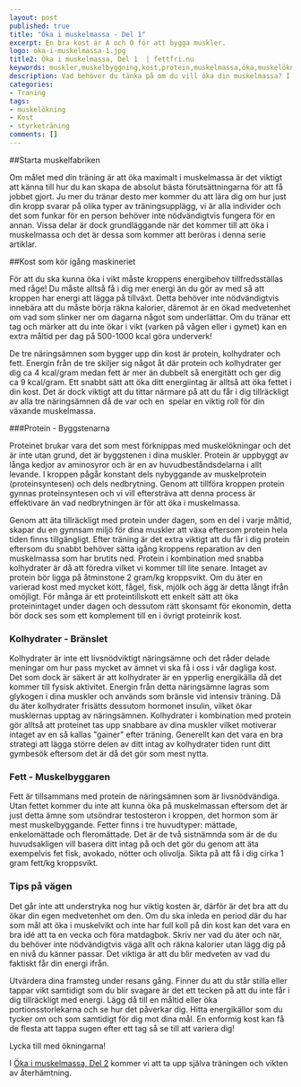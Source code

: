 ```yaml
---
layout: post
published: true
title: "Öka i muskelmassa - Del 1"
excerpt: En bra kost är A och O för att bygga muskler.
logo: oka-i-muskelmassa-1.jpg
title2: Öka i muskelmassa, Del 1  | fettfri.nu
keywords: muskler,muskelbyggning,kost,protein,muskelmassa,öka,muskelökning,styrketräning
description: Vad behöver du tänka på om du vill öka din muskelmassa? I denna guide får du svaren.
categories:
- Traning
tags:
- muskelökning
- Kost
- styrketräning
comments: []
---
```

##Starta muskelfabriken

Om målet med din träning är att öka maximalt i muskelmassa är det viktigt att känna till hur du kan skapa de absolut bästa förutsättningarna för att få jobbet gjort. Ju mer du tränar desto mer kommer du att lära dig om hur just din kropp svarar på olika typer av träningsupplägg, vi är alla individer och det som funkar för en person behöver inte nödvändigtvis fungera för en annan. Vissa delar är dock grundläggande när det kommer till att öka i muskelmassa och det är dessa som kommer att beröras i denna serie artiklar.

##Kost som kör igång maskineriet

För att du ska kunna öka i vikt måste kroppens energibehov tillfredsställas med råge! Du måste alltså få i dig mer energi än du gör av med så att kroppen har energi att lägga på tillväxt. Detta behöver inte nödvändigtvis innebära att du måste börja räkna kalorier, däremot är en ökad medvetenhet om vad som slinker ner om dagarna något som underlättar. Om du tränar ett tag och märker att du inte ökar i vikt (varken på vågen eller i gymet) kan en extra måltid per dag på 500-1000 kcal göra underverk!

De tre näringsämnen som bygger upp din kost är protein, kolhydrater och fett. Energin från de tre skiljer sig något åt där protein och kolhydrater ger dig ca 4 kcal/gram medan fett är mer än dubbelt så energitätt och ger dig ca 9 kcal/gram. Ett snabbt sätt att öka ditt energiintag är alltså att öka fettet i din kost. Det är dock viktigt att du tittar närmare på att du får i dig tillräckligt av alla tre näringsämnen då de var och en  spelar en viktig roll för din växande muskelmassa.

###Protein - Byggstenarna

Proteinet brukar vara det som mest förknippas med muskelökningar och det är inte utan grund, det är byggstenen i dina muskler. Protein är uppbyggt av långa kedjor av aminosyror och är en av huvudbeståndsdelarna i allt levande. I kroppen pågår konstant dels nybyggande av muskelprotein (proteinsyntesen) och dels nedbrytning. Genom att tillföra kroppen protein gynnas proteinsyntesen och vi vill eftersträva att denna process är effektivare än vad nedbrytningen är för att öka i muskelmassa.

<div style="float:right;margin-left:10px;">
<script type="text/javascript">
google_ad_client = "ca-pub-2791399157979138";
/* Inline Kvadrat */
google_ad_slot = "6509576744";
google_ad_width = 468;
google_ad_height = 60;
</script>
<script type="text/javascript"
src="http://pagead2.googlesyndication.com/pagead/show_ads.js">
</script>
</div>

Genom att äta tillräckligt med protein under dagen, som en del i varje måltid, skapar du en gynnsam miljö för dina muskler att växa eftersom protein hela tiden finns tillgängligt. Efter träning är det extra viktigt att du får i dig protein eftersom du snabbt behöver sätta igång kroppens reparation av den muskelmassa som har brutits ned. Protein i kombination med snabba kolhydrater är då att föredra vilket vi kommer till lite senare. Intaget av protein bör ligga på åtminstone 2 gram/kg kroppsvikt. Om du äter en varierad kost med mycket kött, fågel, fisk, mjölk och ägg är detta långt ifrån omöjligt. För många är ett proteintillskott ett enkelt sätt att öka proteinintaget under dagen och dessutom rätt skonsamt för ekonomin, detta bör dock ses som ett komplement till en i övrigt proteinrik kost.

### Kolhydrater - Bränslet

<div style="float:right;margin-left:10px;">
<script type="text/javascript">
google_ad_client = "ca-pub-2791399157979138";
/* 300x250, skapad 2009-11-09 */
google_ad_slot = "4497886166";
google_ad_width = 300;
google_ad_height = 250;
</script>
<script type="text/javascript"
src="http://pagead2.googlesyndication.com/pagead/show_ads.js">
</script>
</div>

Kolhydrater är inte ett livsnödviktigt näringsämne och det råder delade meningar om hur pass mycket av ämnet vi ska få i oss i vår dagliga kost. Det som dock är säkert är att kolhydrater är en ypperlig energikälla då det kommer till fysisk aktivitet. Energin från detta näringsämne lagras som glykogen i dina muskler och används som bränsle vid intensiv träning. Då du äter kolhydrater frisätts dessutom hormonet insulin, vilket ökar musklernas upptag av näringsämnen. Kolhydrater i kombination med protein gör alltså att proteinet tas upp snabbare av dina muskler vilket motiverar intaget av en så kallas "gainer" efter träning. Generellt kan det vara en bra strategi att lägga större delen av ditt intag av kolhydrater tiden runt ditt gymbesök eftersom det är då det gör som mest nytta.

### Fett - Muskelbyggaren

Fett är tillsammans med protein de näringsämnen som är livsnödvändiga. Utan fettet kommer du inte att kunna öka på muskelmassan eftersom det är just detta ämne som utsöndrar testosteron i kroppen, det hormon som är mest muskelbyggande. Fetter finns i tre huvudtyper: mättade, enkelomättade och fleromättade. Det är de två sistnämnda som är de du huvudsakligen vill basera ditt intag på och det gör du genom att äta exempelvis fet fisk, avokado, nötter och olivolja. Sikta på att få i dig cirka 1 gram fett/kg kroppsvikt.

### Tips på vägen

Det går inte att understryka nog hur viktig kosten är, därför är det bra att du ökar din egen medvetenhet om den. Om du ska inleda en period där du har som mål att öka i muskelvikt och inte har full koll på din kost kan det vara en bra idé att ta en vecka och föra matdagbok. Skriv ner vad du äter och när, du behöver inte nödvändigtvis väga allt och räkna kalorier utan lägg dig på en nivå du känner passar. Det viktiga är att du blir medveten av vad du faktiskt får din energi ifrån.

Utvärdera dina framsteg under resans gång. Finner du att du står stilla eller tappar vikt samtidigt som du blir svagare är det ett tecken på att du inte får i dig tillräckligt med energi. Lägg då till en måltid eller öka portionsstorlekarna och se hur det påverkar dig. Hitta energikällor som du tycker om och som samtidigt för dig mot dina mål. En enformig kost kan få de flesta att tappa sugen efter ett tag så se till att variera dig!

Lycka till med ökningarna!

I <a href="{{ site.baseurl }}{% post_url 2012-01-02-oka-i-muskelmassa-del-2 %}">Öka i muskelmassa, Del 2</a> kommer vi att ta upp själva träningen och vikten av återhämtning.
